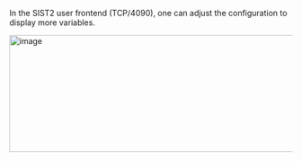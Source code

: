 In the SIST2 user frontend (TCP/4090), one can adjust the configuration to display more variables.

<img width="842" height="208" alt="image" src="https://github.com/user-attachments/assets/c1ca3d8f-a78e-41a6-b2de-5dd182aff5c6" />
